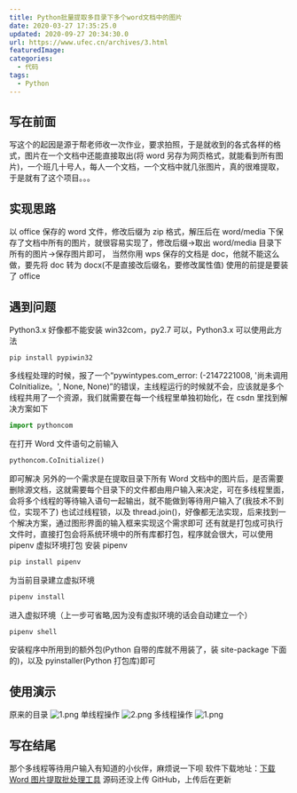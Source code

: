 ```yaml
---
title: Python批量提取多目录下多个word文档中的图片
date: 2020-03-27 17:35:25.0
updated: 2020-09-27 20:34:30.0
url: https://www.ufec.cn/archives/3.html
featuredImage:
categories:
  - 代码
tags:
  - Python
---
```


## 写在前面

写这个的起因是源于帮老师收一次作业，要求拍照，于是就收到的各式各样的格式，图片在一个文档中还能直接取出(将 word 另存为网页格式，就能看到所有图片)，一个班几十号人，每人一个文档，一个文档中就几张图片，真的很难提取，于是就有了这个项目。。。

## 实现思路

以 office 保存的 word 文件，修改后缀为 zip 格式，解压后在 word/media 下保存了文档中所有的图片，就很容易实现了，修改后缀->取出 word/media 目录下所有的图片->保存图片即可，
当然你用 wps 保存的文档是 doc，他就不能这么做，要先将 doc 转为 docx(不是直接改后缀名，要修改属性值)
使用的前提是要装了 office

## 遇到问题

Python3.x 好像都不能安装 win32com，py2.7 可以，Python3.x 可以使用此方法

```shell
pip install pypiwin32
```

多线程处理的时候，报了一个“pywintypes.com_error: (-2147221008, '尚未调用 CoInitialize。', None, None)”的错误，主线程运行的时候就不会，应该就是多个线程共用了一个资源，我们就需要在每一个线程里单独初始化，在 csdn 里找到解决方案如下

```Python
import pythoncom
```

在打开 Word 文件语句之前输入

```Python
pythoncom.CoInitialize()
```

即可解决
另外的一个需求是在提取目录下所有 Word 文档中的图片后，是否需要删除源文档，这就需要每个目录下的文件都由用户输入来决定，可在多线程里面，会将多个线程的等待输入语句一起输出，就不能做到等待用户输入了(我技术不到位，实现不了)
也试过线程锁，以及 thread.join()，好像都无法实现，后来找到一个解决方案，通过图形界面的输入框来实现这个需求即可
还有就是打包成可执行文件时，直接打包会将系统环境中的所有库都打包，程序就会很大，可以使用 pipenv 虚拟环境打包
安装 pipenv

```Python
pip install pipenv
```

为当前目录建立虚拟环境

```Python
pipenv install
```

进入虚拟环境（上一步可省略,因为没有虚拟环境的话会自动建立一个）

```Python
pipenv shell
```

安装程序中所用到的额外包(Python 自带的库就不用装了，装 site-package 下面的)，以及 pyinstaller(Python 打包库)即可

## 使用演示

原来的目录
![1.png](https://www.ufec.cn/upload/2020/03/1-869493ca7a354bf18262b438aefd10c5.png)
单线程操作
![2.png](https://www.ufec.cn/upload/2020/03/2-3cac43d8a4b942de98524be74413b3f9.png)
多线程操作
![1.png](https://www.ufec.cn/upload/2020/03/1-085f28efc34f49419cceb477466cd5b9.png)

## 写在结尾

那个多线程等待用户输入有知道的小伙伴，麻烦说一下呗
软件下载地址：[下载 Word 图片提取批处理工具](https://www.lanzous.com/iapl2qj)
源码还没上传 GitHub，上传后在更新
